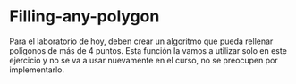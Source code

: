 # Filling-any-polygon
Para el laboratorio de hoy, deben crear un algoritmo que pueda rellenar polígonos de más de 4 puntos.  Esta función la vamos a utilizar solo en este ejercicio y no se va a usar nuevamente en el curso, no se preocupen por implementarlo.
